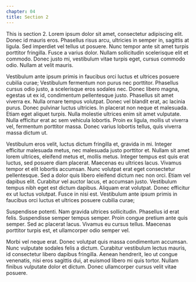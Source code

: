 ```yaml
---
chapter: 04
title: Section 2
---
```


This is section 2. Lorem ipsum dolor sit amet, consectetur adipiscing elit. Donec id mauris eros. Phasellus risus arcu, ultricies in semper in, sagittis at ligula. Sed imperdiet vel tellus ut posuere. Nunc tempor ante sit amet turpis porttitor fringilla. Fusce a varius dolor. Nullam sollicitudin scelerisque elit et commodo. Donec justo mi, vestibulum vitae turpis eget, cursus commodo odio. Nullam at velit mauris.

Vestibulum ante ipsum primis in faucibus orci luctus et ultrices posuere cubilia curae; Vestibulum fermentum non purus nec porttitor. Phasellus cursus odio justo, a scelerisque eros sodales nec. Donec libero magna, egestas ut ex id, condimentum pellentesque justo. Phasellus sit amet viverra ex. Nulla ornare tempus volutpat. Donec vel blandit erat, ac lacinia purus. Donec pulvinar luctus ultricies. In placerat non neque et malesuada. Etiam eget aliquet turpis. Nulla molestie ultrices enim sit amet vulputate. Nulla efficitur erat ac sem vehicula lobortis. Proin ex ligula, mollis ut viverra vel, fermentum porttitor massa. Donec varius lobortis tellus, quis viverra massa dictum ut.

Vestibulum eros velit, luctus dictum fringilla et, gravida in mi. Integer efficitur malesuada metus, nec malesuada justo porttitor et. Nullam sit amet lorem ultrices, eleifend metus et, mollis metus. Integer tempus est quis erat luctus, sed posuere diam placerat. Maecenas eu ultrices lacus. Vivamus tempor et elit lobortis accumsan. Nunc volutpat erat eget consectetur pellentesque. Sed a dolor quis libero eleifend dictum nec non orci. Etiam vel dapibus elit. Curabitur vel auctor lacus, et accumsan justo. Vestibulum tempus nibh eget est dictum dapibus. Aliquam erat volutpat. Donec efficitur ex ut luctus volutpat. Fusce in nisi est. Vestibulum ante ipsum primis in faucibus orci luctus et ultrices posuere cubilia curae;

Suspendisse potenti. Nam gravida ultrices sollicitudin. Phasellus id erat felis. Suspendisse semper tempus semper. Proin congue pretium ante quis semper. Sed ac placerat lacus. Vivamus eu cursus tellus. Maecenas porttitor turpis est, et ullamcorper odio semper vel.

Morbi vel neque erat. Donec volutpat quis massa condimentum accumsan. Nunc vulputate sodales felis a dictum. Curabitur vestibulum lectus mauris, id consectetur libero dapibus fringilla. Aenean hendrerit, leo ut congue venenatis, nisi eros sagittis dui, at euismod libero mi quis tortor. Nullam finibus vulputate dolor et dictum. Donec ullamcorper cursus velit vitae posuere.